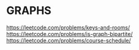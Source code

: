 GRAPHS
======
https://leetcode.com/problems/keys-and-rooms/
https://leetcode.com/problems/is-graph-bipartite/
https://leetcode.com/problems/course-schedule/
